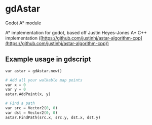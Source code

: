 # gdAstar
Godot A* module

A* implementation for godot, based off Justin Heyes-Jones A* C++ implementation ([https://github.com/justinhj/astar-algorithm-cpp](https://github.com/justinhj/astar-algorithm-cpp))

## Example usage in gdscript

```python
var astar = gdAstar.new()

# Add all your walkable map points
var x = 0
var y = 0
astar.AddPoint(x, y)

# Find a path
var src = Vector2(0, 0)
var dst = Vector2(0, 0)
astar.FindPath(src.x, src.y, dst.x, dst.y)
```
